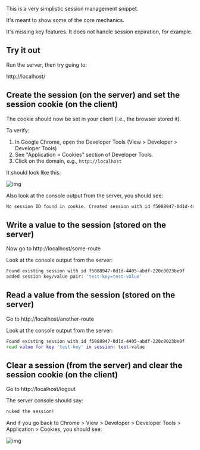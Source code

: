 This is a very simplistic session management snippet.

It's meant to show some of the core mechanics.

It's missing key features. It does not handle session expiration, for example.

## Try it out

Run the server, then try going to:

http://localhost/

## Create the session (on the server) and set the session cookie (on the client)

The cookie should now be set in your client (i.e., the browser stored it).

To verify:

1. In Google Chrome, open the Developer Tools (View > Developer > Developer Tools)
1. See "Application > Cookies" section of Developer Tools.
1. Click on the domain, e.g., `http://localhost`

It should look like this:

![img](./doc/cookie-exists.png)

Also look at the console output from the server, you should see:

```sh
No session ID found in cookie. Created session with id f5088947-0d1d-4405-abdf-220c0023be9f
```

## Write a value to the session (stored on the server)

Now go to http://localhost/some-route

Look at the console output from the server:

```sh
Found existing session with id f5088947-0d1d-4405-abdf-220c0023be9f
added session key/value pair: 'test-key=test-value'
```

## Read a value from the session (stored on the server)

Go to http://localhost/another-route

Look at the console output from the server:

```sh
Found existing session with id f5088947-0d1d-4405-abdf-220c0023be9f
read value for key 'test-key' in session: test-value
```

## Clear a session (from the server) and clear the session cookie (on the client)

Go to http://localhost/logout

The server console should say:

```sh
nuked the session!
```

And if you go back to Chrome > View > Developer > Developer Tools > Application > Cookies, you should see:

![img](./doc/cookie-gone.png)


